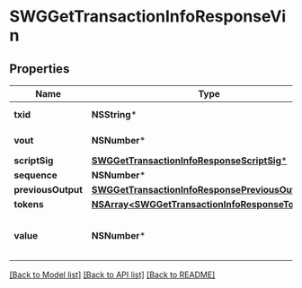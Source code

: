 # SWGGetTransactionInfoResponseVin

## Properties
Name | Type | Description | Notes
------------ | ------------- | ------------- | -------------
**txid** | **NSString*** | TXID of the input | [optional] 
**vout** | **NSNumber*** | output index | [optional] 
**scriptSig** | [**SWGGetTransactionInfoResponseScriptSig***](SWGGetTransactionInfoResponseScriptSig.md) |  | [optional] 
**sequence** | **NSNumber*** |  | [optional] 
**previousOutput** | [**SWGGetTransactionInfoResponsePreviousOutput***](SWGGetTransactionInfoResponsePreviousOutput.md) |  | [optional] 
**tokens** | [**NSArray&lt;SWGGetTransactionInfoResponseTokens&gt;***](SWGGetTransactionInfoResponseTokens.md) |  | [optional] 
**value** | **NSNumber*** | Value of input in NEBL satoshi | [optional] 

[[Back to Model list]](../README.md#documentation-for-models) [[Back to API list]](../README.md#documentation-for-api-endpoints) [[Back to README]](../README.md)


